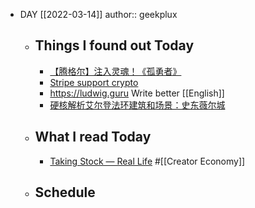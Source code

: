 - DAY [[2022-03-14]]
  author:: geekplux
	- ## Things I found out Today
		- [【腾格尔】注入灵魂！《孤勇者》](https://www.bilibili.com/video/BV1ua411872R?share_source=copy_web)
		- [Stripe support crypto](https://stripe.com/en-hk/use-cases/crypto)
		- https://ludwig.guru Write better [[English]]
		- [硬核解析艾尔登法环建筑和场景：史东薇尔城](https://www.bilibili.com/video/BV1Zu411D7tq)
	- ## What I read Today
		- [Taking Stock — Real Life](https://reallifemag.com/taking-stock/) #[[Creator Economy]]
	- ## Schedule